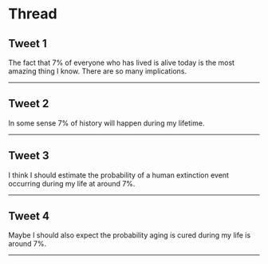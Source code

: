 # Thread

## Tweet 1

The fact that 7% of everyone who has lived is alive today is the most amazing thing I know. There are so many implications.

---

## Tweet 2

In some sense 7% of history will happen during my lifetime.

---

## Tweet 3

I think I should estimate the probability of a human extinction event occurring during my life at around 7%.

---

## Tweet 4

Maybe I should also expect the probability aging is cured during my life is around 7%.

---

